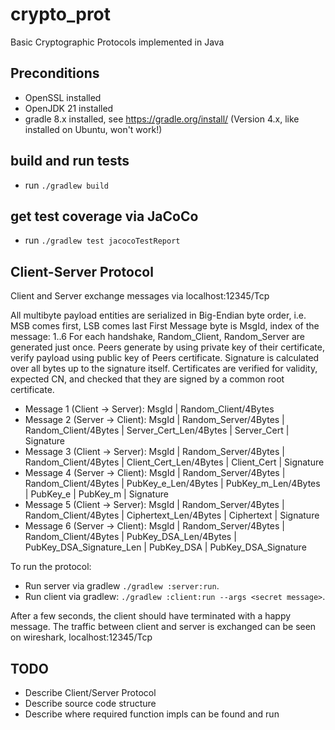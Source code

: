 # crypto_prot
Basic Cryptographic Protocols implemented in Java

## Preconditions

- OpenSSL installed
- OpenJDK 21 installed
- gradle 8.x installed, see https://gradle.org/install/ (Version 4.x, like installed on Ubuntu, won't work!)

## build and run tests

- run `./gradlew build`

## get test coverage via JaCoCo

- run `./gradlew test jacocoTestReport`

## Client-Server Protocol

Client and Server exchange messages via localhost:12345/Tcp

All multibyte payload entities are serialized in Big-Endian byte order, i.e. MSB comes first, LSB comes last
First Message byte is MsgId, index of the message: 1..6
For each handshake, Random_Client, Random_Server are generated just once.
Peers generate by using private key of their certificate, verify payload using public key of Peers certificate.
Signature is calculated over all bytes up to the signature itself.
Certificates are verified for validity, expected CN, and checked that they are signed by a common root certificate.

- Message 1 (Client -> Server): MsgId | Random_Client/4Bytes
- Message 2 (Server -> Client): MsgId | Random_Server/4Bytes | Random_Client/4Bytes | Server_Cert_Len/4Bytes | Server_Cert | Signature
- Message 3 (Client -> Server): MsgId | Random_Server/4Bytes | Random_Client/4Bytes | Client_Cert_Len/4Bytes | Client_Cert | Signature
- Message 4 (Server -> Client): MsgId | Random_Server/4Bytes | Random_Client/4Bytes | PubKey_e_Len/4Bytes | PubKey_m_Len/4Bytes | PubKey_e | PubKey_m | Signature
- Message 5 (Client -> Server): MsgId | Random_Server/4Bytes | Random_Client/4Bytes | Ciphertext_Len/4Bytes | Ciphertext | Signature
- Message 6 (Server -> Client): MsgId | Random_Server/4Bytes | Random_Client/4Bytes | PubKey_DSA_Len/4Bytes | PubKey_DSA_Signature_Len | PubKey_DSA | PubKey_DSA_Signature

To run the protocol:
- Run server via gradlew `./gradlew :server:run`.
- Run client via gradlew: `./gradlew :client:run --args <secret message>`.

After a few seconds, the client should have terminated with a happy message. The traffic
between client and server is exchanged can be seen on wireshark, localhost:12345/Tcp

## TODO

- Describe Client/Server Protocol
- Describe source code structure
- Describe where required function impls can be found and run
